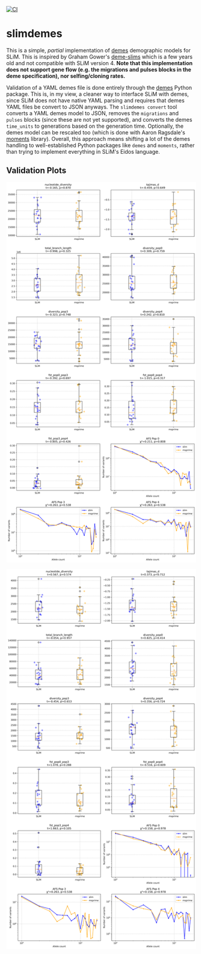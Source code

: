 [![CI](https://github.com/vsbuffalo/slimdemes/actions/workflows/ci.yml/badge.svg)](https://github.com/vsbuffalo/slimdemes/actions/workflows/ci.yml)

# slimdemes

This is a simple, *partial* implementation of
[demes](https://popsim-consortium.github.io/demes-spec-docs/main/introduction.html#sec-intro)
demographic models for SLiM. This is inspired by Graham Gower's
[deme-slims](https://github.com/grahamgower/demes-slim) which is a few years
old and not compatible with SLiM version 4. **Note that this implementation
does not support gene flow (e.g. the migrations and pulses blocks in the deme
specification), nor selfing/cloning rates.**

Validation of a YAML demes file is done entirely through the
[demes](https://popsim-consortium.github.io/demes-docs/latest/introduction.html)
Python package. This is, in my view, a cleaner way to interface SLiM with
demes, since SLiM does not have native YAML parsing and requires that demes
YAML files be convert to JSON anyways. The `slimdemes convert` tool converts a
YAML demes model to JSON, removes the `migrations` and `pulses` blocks (since
these are not yet supported), and converts the demes `time_units` to
generations based on the generation time. Optionally, the demes model can be
rescaled too (which is done with Aaron Ragsdale's
[moments](https://momentsld.github.io/moments/api/api_demes.html#moments.Demes.DemesUtil.rescale)
library). Overall, this approach means shifting a lot of the demes handling to
well-established Python packages like `demes` and `moments`, rather than trying
to implement everything in SLiM's Eidos language.

## Validation Plots

![Comparison plot statistics](./workflows/msprime_validation/test_outputs/OutOfAfricaArchaicAdmixture_5R19_qNone/n_10/comparison_plot_stats.png)

![Comparison plot statistics](./workflows/msprime_validation/test_outputs/OutOfAfricaArchaicAdmixture_5R19_q10/n_10/comparison_plot_stats.png)

